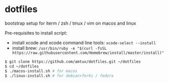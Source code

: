 # dotfiles

bootstrap setup for iterm / zsh / tmux / vim on macos and linux


Pre-requisites to install script:
- install xcode and xcode command line tools: `xcode-select --install`
- install brew: `/usr/bin/ruby -e "$(curl -fsSL https://raw.githubusercontent.com/Homebrew/install/master/install)"`

```sh
$ git clone https://github.com/amtux/dotfiles.git ~/dotfiles
$ cd ~/dotfiles
$ ./macos-install.sh # for macos
$ ./linux-install.sh # for debian+forks / fedora
```
